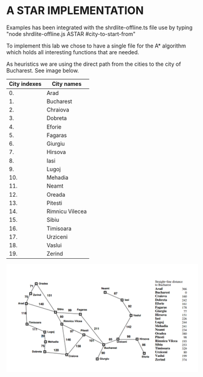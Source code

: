 A STAR IMPLEMENTATION
======================

Examples has been integrated with the shrdlite-offline.ts file 
use by typing "node shrdlite-offline.js ASTAR #city-to-start-from"

To implement this lab we chose to have a single file for the A* algorithm which holds all interesting functions that are needed.

As heuristics we are using the direct path from the cities to the city of Bucharest.
See image below.

|City indexes |City names  |
| ----- | ------ |
|0.  |  Arad|
|1.  |  Bucharest|
|2.  |  Chraiova|
|3.  |  Dobreta |
|4.  |  Eforie|
|5.  |  Fagaras |
|6.  |  Giurgiu |
|7.  |  Hirsova |
|8.  |  Iasi |
|9.  |  Lugoj |
|10. |  Mehadia |
|11. |  Neamt |
|12. |  Oreada |
|13. |  Pitesti |
|14. |  Rimnicu Vilecea |
|15. |  Sibiu |
|16. |  Timisoara |
|17. |  Urziceni |
|18. |  Vaslui |
|19. |  Zerind |

![romania](romania.png?raw=true "romania")







